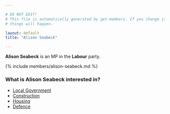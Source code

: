 ```yaml
---

# DO NOT EDIT!
# This file is automatically generated by get-members. If you change it, bad
# things will happen.

layout: default
title: "Alison Seabeck"

---
```


**Alison Seabeck** is an MP in the **Labour** party.

{% include members/alison-seabeck.md %}

### What is Alison Seabeck interested in?


* [Local Government](/interests/local-government.html)
* [Construction](/interests/construction.html)
* [Housing](/interests/housing.html)
* [Defence](/interests/defence.html)
